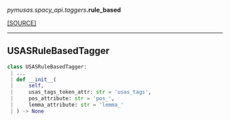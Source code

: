 <div className="source-div">
 <p><i>pymusas</i><i>.spacy_api</i><i>.taggers</i><strong>.rule_based</strong></p>
 <p><a className="sourcelink" href="https://github.com/UCREL/pymusas/blob/main/pymusas/spacy_api/taggers/rule_based.py">[SOURCE]</a></p>
</div>
<div></div>

---

<a id="pymusas.spacy_api.taggers.rule_based.USASRuleBasedTagger"></a>

## USASRuleBasedTagger

```python
class USASRuleBasedTagger:
 | ...
 | def __init__(
 |     self,
 |     usas_tags_token_attr: str = 'usas_tags',
 |     pos_attribute: str = 'pos_',
 |     lemma_attribute: str = 'lemma_'
 | ) -> None
```

